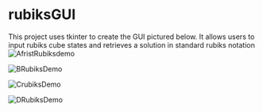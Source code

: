 # rubiksGUI
This project uses tkinter to create the GUI pictured below. It allows users to input rubiks cube states and retrieves a solution in standard rubiks notation
![AfristRubiksdemo](https://github.com/michaelhug22/rubiksGUI/assets/122498946/898a005e-1629-421f-87c2-885eca24f455)

![BRubiksDemo](https://github.com/michaelhug22/rubiksGUI/assets/122498946/509afe14-60a7-41c3-a06b-27eedb49d365)

![CrubiksDemo](https://github.com/michaelhug22/rubiksGUI/assets/122498946/b7e748fc-8c3e-4adc-9dbb-b610f5f5c59f)

![DRubiksDemo](https://github.com/michaelhug22/rubiksGUI/assets/122498946/e06881fa-9d80-4f2c-8fa1-b247b080b0ea)

